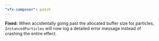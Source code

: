 ```yaml
---
"vfx-composer": patch
---
```


**Fixed:** When accidentally going past the allocated buffer size for particles, `InstancedParticles` will now log a detailed error message instead of crashing the entire effect.
